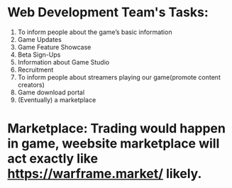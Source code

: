 # Web Development Team's Tasks:


1. To inform people about the game’s basic information                          
2. Game Updates                                                                   
3. Game Feature Showcase                                                          
4. Beta Sign-Ups                                                                  
5. Information about Game Studio                                                  
6. Recruitment                                                                    
7. To inform people about streamers playing our game(promote content creators)    
8. Game download portal                                                           
9. (Eventually) a marketplace 

# Marketplace: Trading would happen in game, weebsite marketplace will act exactly like https://warframe.market/ likely.